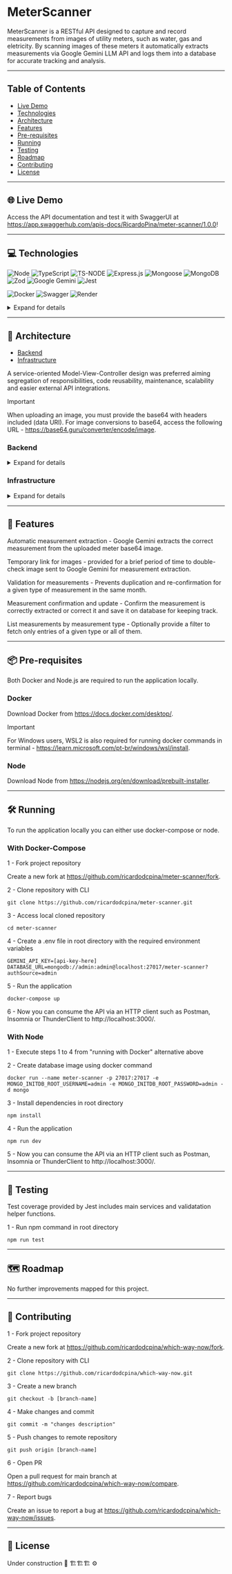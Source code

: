 # MeterScanner

MeterScanner is a RESTful API designed to capture and record measurements from images of utility meters, such as water, gas and eletricity. By scanning images of these meters it automatically extracts measurements via Google Gemini LLM API and logs them into a database for accurate tracking and analysis.

---

## Table of Contents

- [Live Demo](#globe_with_meridians-live-demo)
- [Technologies](#computer-technologies)
- [Architecture](#triangular_ruler-architecture)
- [Features](#star2-features)
- [Pre-requisites](#package-pre-requisites)
- [Running](#hammer_and_wrench-running)
- [Testing](#test_tube-testing)
- [Roadmap](#world_map-roadmap)
- [Contributing](#handshake-contributing)
- [License](#memo-license)

---

## :globe_with_meridians: Live Demo

Access the API documentation and test it with SwaggerUI at https://app.swaggerhub.com/apis-docs/RicardoPina/meter-scanner/1.0.0!

---

## :computer: Technologies

![Node](https://img.shields.io/badge/Node%20js-339933?style=for-the-badge&logo=nodedotjs&logoColor=white) ![TypeScript](https://img.shields.io/badge/typescript-%23007ACC.svg?style=for-the-badge&logo=typescript&logoColor=white) ![TS-NODE](https://img.shields.io/badge/tsnode-3178C6.svg?style=for-the-badge&logo=ts-node&logoColor=white) ![Express.js](https://img.shields.io/badge/express.js-%23404d59.svg?style=for-the-badge&logo=express&logoColor=%2361DAFB) ![Mongoose](https://img.shields.io/badge/Mongoose-880000.svg?style=for-the-badge&logo=Mongoose&logoColor=white) ![MongoDB](https://img.shields.io/badge/MongoDB-47A248.svg?style=for-the-badge&logo=MongoDB&logoColor=white)
![Zod](https://img.shields.io/badge/Zod-3E67B1.svg?style=for-the-badge&logo=Zod&logoColor=white) ![Google Gemini](https://img.shields.io/badge/google%20gemini-8E75B2?style=for-the-badge&logo=google%20gemini&logoColor=white) ![Jest](https://img.shields.io/badge/-jest-%23C21325?style=for-the-badge&logo=jest&logoColor=white)

![Docker](https://img.shields.io/badge/docker-%230db7ed.svg?style=for-the-badge&logo=docker&logoColor=white) ![Swagger](https://img.shields.io/badge/Swagger-85EA2D.svg?style=for-the-badge&logo=Swagger&logoColor=black) ![Render](https://img.shields.io/badge/Render-000000.svg?style=for-the-badge&logo=Render&logoColor=white) 

<details>
<summary>Expand for details</summary>
<br>

**Node** - non blocking I/O, which allows the server to manage multiple simultaneous requests efficiently; Versatility with fullstack Javascript;

**Typescript** - Static typing provides type safety, better productivity with intellisense, compile-time error checking reducing bugs.

**Express.js** - Facilitates route creation, middlewares and HTTP request management; Faster API development.

**TS-Node** - Allows running Typescript files directly without compiling first. Integrates with Node, enabling fast development and static checking.

**Mongoose** - ODM library for MongoDB and Node. Provides schema-based solution to model and interact with data, simplifying database operatios such as queries, validation and data manipulation.

**MongoDB** - NoSQL, document-oriented database that stores data in JSON-like format. Highly scalable, performant and ideal for handling large volumes of unstructured or semi-structured data.

**Zod** - Schema validation that enables you to define and validate data structures with full Typescript type inference. Ensures data integrity and prevent runtime errors through static type checking.

**Google Gemini** - Suite of AI-driven tools and APIs that integrates machine learning capabilities into applications; Enhances the ability to understand, generate and analyze content using advanced language models and algorithms.

**Jest** - Code coverage reports; Watch mode allows continous testing;

**Docker** - Enables developers to package applications and their dependencies into containers, ensuring consistent environments accross different stages of development, testing and production. Makes application managing and distribuition easier.

**Swagger** - Set of tools for designing, documenting and consuming RESTful APIs. It provides an interactive interface for exploring API endpoints and helps automate the process of generating API documentation in a clear and standardized format.

**Render** - PaaS that simplifies deployment of web applications and services. Automates scaling, monitoring and deployment pipelines, ensuring high availability and reliability with minimal configuration. 

</details>

---

## :triangular_ruler: Architecture

- [Backend](#backend)
- [Infrastructure](#infrastructure)

A service-oriented Model-View-Controller design was preferred aiming segregation of responsibilities, code reusability, maintenance, scalability and easier external API integrations.

> [!IMPORTANT]  
> When uploading an image, you must provide the base64 with headers included (data URI). For image conversions to base64, access the following URL - https://base64.guru/converter/encode/image.

### Backend

<details>
<summary>Expand for details</summary>
<br>

Backend layer runs on port 3000 by default and consists of a RestAPI built with Node.js, Typescript and Express.js. Its contents are the database models, controllers, services, utility functions, customized errors, middlewares and some unit tests.

#### APIs

For complete details about the API, access its documentation at https://app.swaggerhub.com/apis-docs/RicardoPina/meter-scanner/1.0.0.

External API's:

- **Gemini API** - Extracts the measurement from the uploaded base64-encoded image of a meter.

#### Models

Mongoose ODM provides a MongoDB database instance and a Measurement Schema.

- Measurement Schema - stores relevant data about a measurement including customer code, value, date, uuid, type, a temporary URL and if it has been confirmed yet. 

Some basic validations are included on Mongoose's schema before registering and entry into the database and also regex patterns for UUID and URL formats.

#### Controllers

Errors found during service execution in controllers are redirected to the global error handling middleware.

Endpoints:

- `POST /upload`
- `PATCH /confirm`
- `GET /{customer_id}/list/?measurement_type={measurement_type}`

#### Routes

One router was created for the measurement controller.

#### Services

- **uploadService** - validates user input and if a measurement was already registered for the provided month, throwing a DOUBLE_REPORT error if so. Calls saveTemporaryImage helper function to create a temporary link for accessing the uploaded base64 image. Then it calls extractMeasurement function and insert it into the database. Returns the temporary link URL, the measurement value and its UUID. Some mock images are provided inside the public directory both in png and base64 encoding.

- **confirmationService** - validates user input and if the measurement was already confirmed for the provided month, throwing a CONFIRMATION_DUPLICATE error if so. It measurement provided is not found in database, throws a MEASUREMENT_NOT_FOUND error. Otherwise, updates the measurement entry in database and returns a success message.

- **listMeasurementsService** - validates if a measurement type was provided and if its a valid type (water or gas), throwing a INVALID_TYPE error if so. Validates if there are any measurements for the valid type, throwing a MEASUREMENTS_NOT_FOUND error if so. Returns the customer code with a list of filtered measurements or all of them.

#### Middlewares

A global error handling middleware formats the customized errors with error_code and error_description. Otherwise it shows internal server error with 500 status code as default.

#### Errors

List of customized errors:

- 400 - INVALID_DATA
- 400 - INVALID_TYPE
- 404 - MEASUREMENT_NOT_FOUND
- 404 - MEASUREMENTS_NOT_FOUND
- 409 - DOUBLE_REPORT
- 409 - CONFIRMATION_DUPLICATE

#### Utility functions

- **validateBody** - runs whenever user provides a request body and applies Zod schema validation, returning formatted error messages in case of errors. Besides simple validation such as checking for strings, numbers, it also has a base64-encoding validation for provided images.
- **saveTemporaryImage** - saves the uploaded image as a binary in Express static directory, setting time for its expiration.
- **extractMeasurement** - returns the measurement obtained after Gemini processes the image.

#### Tests

Unit tests covers the following services and utility functions:

- confirmationService
- listMeasurementsService
- uploadService
- validateBody

</details>

### Infrastructure

<details>
<summary>Expand for details</summary>
<br>

The docker-compose file in root directory runs two main services:

- MongoDB official database image on port 27017
- Backend service from Dockerfile on port 3000

Environment variables:

- GEMINI_API_KEY - Key required to access Google Gemini API.
- DATABASE_URL - Database URL connection string.
- API_URL - Backend API URL. Defaults to 'http://localhost'.
- API_PORT - Backend API port. Defaults to 3000.
- MONGO_INITDB_ROOT_USERNAME - Mongo root username. Defaults to admin.
- MONGO_INITDB_ROOT_PASSWORD - Mongo root password. Defaults to admin.

</details>

---

## :star2: Features

Automatic measurement extraction - Google Gemini extracts the correct measurement from the uploaded meter base64 image.

Temporary link for images - provided for a brief period of time to double-check image sent to Google Gemini for measurement extraction.

Validation for measurements - Prevents duplication and re-confirmation for a given type of measurement in the same month.

Measurement confirmation and update - Confirm the measurement is correctly extracted or correct it and save it on database for keeping track.

List measurements by measurement type - Optionally provide a filter to fetch only entries of a given type or all of them.

---

## :package: Pre-requisites

Both Docker and Node.js are required to run the application locally.

### Docker

Download Docker from https://docs.docker.com/desktop/.

> [!IMPORTANT]  
> For Windows users, WSL2 is also required for running docker commands in terminal - https://learn.microsoft.com/pt-br/windows/wsl/install.

### Node

Download Node from https://nodejs.org/en/download/prebuilt-installer.

---

## :hammer_and_wrench: Running

To run the application locally you can either use docker-compose or node.

### With Docker-Compose

1 - Fork project repository

Create a new fork at https://github.com/ricardodcpina/meter-scanner/fork.

2 - Clone repository with CLI

`git clone https://github.com/ricardodcpina/meter-scanner.git`

3 - Access local cloned repository

`cd meter-scanner`

4 - Create a .env file in root directory with the required environment variables

    GEMINI_API_KEY=[api-key-here]
    DATABASE_URL=mongodb://admin:admin@localhost:27017/meter-scanner?authSource=admin

5 - Run the application

`docker-compose up`

6 - Now you can consume the API via an HTTP client such as Postman, Insomnia or ThunderClient to http://localhost:3000/.

### With Node

1 - Execute steps 1 to 4 from "running with Docker" alternative above

2 - Create database image using docker command

    docker run --name meter-scanner -p 27017:27017 -e MONGO_INITDB_ROOT_USERNAME=admin -e MONGO_INITDB_ROOT_PASSWORD=admin -d mongo

3 - Install dependencies in root directory

`npm install`

4 - Run the application

`npm run dev`

5 - Now you can consume the API via an HTTP client such as Postman, Insomnia or ThunderClient to http://localhost:3000/.

---

## :test_tube: Testing

Test coverage provided by Jest includes main services and validatation helper functions.

1 - Run npm command in root directory

`npm run test`

---

## :world_map: Roadmap

No further improvements mapped for this project.

---

## :handshake: Contributing

1 - Fork project repository

Create a new fork at https://github.com/ricardodcpina/which-way-now/fork.

2 - Clone repository with CLI

`git clone https://github.com/ricardodcpina/which-way-now.git`

3 - Create a new branch

`git checkout -b [branch-name]`

4 - Make changes and commit

`git commit -m "changes description"`

5 - Push changes to remote repository

`git push origin [branch-name]`

6 - Open PR

Open a pull request for main branch at https://github.com/ricardodcpina/which-way-now/compare.

7 - Report bugs

Create an issue to report a bug at https://github.com/ricardodcpina/which-way-now/issues.

---

## :memo: License

Under construction 🔧 🏗️🏗️🏗️ ⚙️
